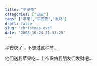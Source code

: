 ```yaml
---
title: "平安夜"
categories: ["日志"]
tags: ["苹果","平安夜","发财"]
draft: false
slug: "christmas-eve"
date: "2008-10-24 21:33:25"
---
```


平安夜了...
不想过这种节...
 
他们送我苹果吃...
上帝保佑我朋友们发财吧...

